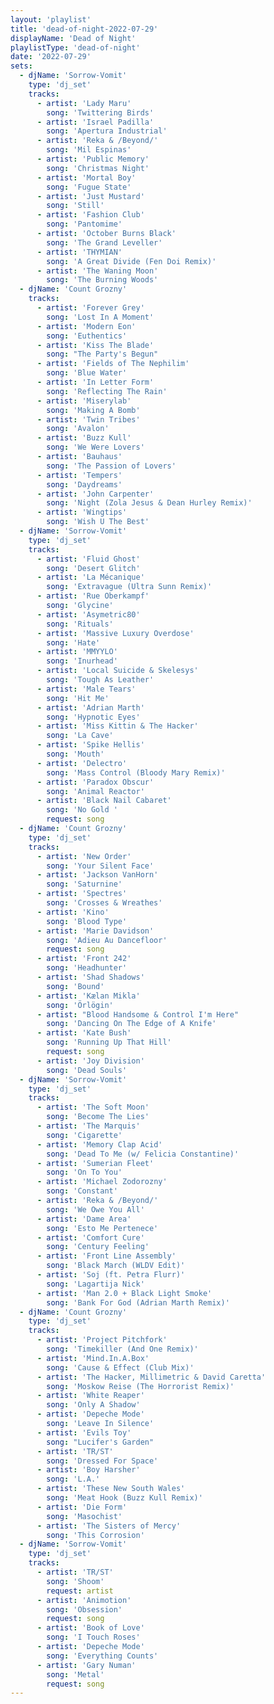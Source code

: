 ```yaml
---
layout: 'playlist'
title: 'dead-of-night-2022-07-29'
displayName: 'Dead of Night'
playlistType: 'dead-of-night'
date: '2022-07-29'
sets:
  - djName: 'Sorrow-Vomit'
    type: 'dj_set'
    tracks:
      - artist: 'Lady Maru'
        song: 'Twittering Birds'
      - artist: 'Israel Padilla'
        song: 'Apertura Industrial'
      - artist: 'Reka & /Beyond/'
        song: 'Mil Espinas'
      - artist: 'Public Memory'
        song: 'Christmas Night'
      - artist: 'Mortal Boy'
        song: 'Fugue State'
      - artist: 'Just Mustard'
        song: 'Still'
      - artist: 'Fashion Club'
        song: 'Pantomime'
      - artist: 'October Burns Black'
        song: 'The Grand Leveller'
      - artist: 'THYMIAN'
        song: 'A Great Divide (Fen Doi Remix)'
      - artist: 'The Waning Moon'
        song: 'The Burning Woods'
  - djName: 'Count Grozny'
    tracks:
      - artist: 'Forever Grey'
        song: 'Lost In A Moment'
      - artist: 'Modern Eon'
        song: 'Euthentics'
      - artist: 'Kiss The Blade'
        song: "The Party's Begun"
      - artist: 'Fields of The Nephilim'
        song: 'Blue Water'
      - artist: 'In Letter Form'
        song: 'Reflecting The Rain'
      - artist: 'Miserylab'
        song: 'Making A Bomb'
      - artist: 'Twin Tribes'
        song: 'Avalon'
      - artist: 'Buzz Kull'
        song: 'We Were Lovers'
      - artist: 'Bauhaus'
        song: 'The Passion of Lovers'
      - artist: 'Tempers'
        song: 'Daydreams'
      - artist: 'John Carpenter'
        song: 'Night (Zola Jesus & Dean Hurley Remix)'
      - artist: 'Wingtips'
        song: 'Wish U The Best'
  - djName: 'Sorrow-Vomit'
    type: 'dj_set'
    tracks:
      - artist: 'Fluid Ghost'
        song: 'Desert Glitch'
      - artist: 'La Mécanique'
        song: 'Extravague (Ultra Sunn Remix)'
      - artist: 'Rue Oberkampf'
        song: 'Glycine'
      - artist: 'Asymetric80'
        song: 'Rituals'
      - artist: 'Massive Luxury Overdose'
        song: 'Hate'
      - artist: 'MMYYLO'
        song: 'Inurhead'
      - artist: 'Local Suicide & Skelesys'
        song: 'Tough As Leather'
      - artist: 'Male Tears'
        song: 'Hit Me'
      - artist: 'Adrian Marth'
        song: 'Hypnotic Eyes'
      - artist: 'Miss Kittin & The Hacker'
        song: 'La Cave'
      - artist: 'Spike Hellis'
        song: 'Mouth'
      - artist: 'Delectro'
        song: 'Mass Control (Bloody Mary Remix)'
      - artist: 'Paradox Obscur'
        song: 'Animal Reactor'
      - artist: 'Black Nail Cabaret'
        song: 'No Gold '
        request: song
  - djName: 'Count Grozny'
    type: 'dj_set'
    tracks:
      - artist: 'New Order'
        song: 'Your Silent Face'
      - artist: 'Jackson VanHorn'
        song: 'Saturnine'
      - artist: 'Spectres'
        song: 'Crosses & Wreathes'
      - artist: 'Kino'
        song: 'Blood Type'
      - artist: 'Marie Davidson'
        song: 'Adieu Au Dancefloor'
        request: song
      - artist: 'Front 242'
        song: 'Headhunter'
      - artist: 'Shad Shadows'
        song: 'Bound'
      - artist: 'Kælan Mikla'
        song: 'Örlögin'
      - artist: "Blood Handsome & Control I'm Here"
        song: 'Dancing On The Edge of A Knife'
      - artist: 'Kate Bush'
        song: 'Running Up That Hill'
        request: song
      - artist: 'Joy Division'
        song: 'Dead Souls'
  - djName: 'Sorrow-Vomit'
    type: 'dj_set'
    tracks:
      - artist: 'The Soft Moon'
        song: 'Become The Lies'
      - artist: 'The Marquis'
        song: 'Cigarette'
      - artist: 'Memory Clap Acid'
        song: 'Dead To Me (w/ Felicia Constantine)'
      - artist: 'Sumerian Fleet'
        song: 'On To You'
      - artist: 'Michael Zodorozny'
        song: 'Constant'
      - artist: 'Reka & /Beyond/'
        song: 'We Owe You All'
      - artist: 'Dame Area'
        song: 'Esto Me Pertenece'
      - artist: 'Comfort Cure'
        song: 'Century Feeling'
      - artist: 'Front Line Assembly'
        song: 'Black March (WLDV Edit)'
      - artist: 'Soj (ft. Petra Flurr)'
        song: 'Lagartija Nick'
      - artist: 'Man 2.0 + Black Light Smoke'
        song: 'Bank For God (Adrian Marth Remix)'
  - djName: 'Count Grozny'
    type: 'dj_set'
    tracks:
      - artist: 'Project Pitchfork'
        song: 'Timekiller (And One Remix)'
      - artist: 'Mind.In.A.Box'
        song: 'Cause & Effect (Club Mix)'
      - artist: 'The Hacker, Millimetric & David Caretta'
        song: 'Moskow Reise (The Horrorist Remix)'
      - artist: 'White Reaper'
        song: 'Only A Shadow'
      - artist: 'Depeche Mode'
        song: 'Leave In Silence'
      - artist: 'Evils Toy'
        song: "Lucifer's Garden"
      - artist: 'TR/ST'
        song: 'Dressed For Space'
      - artist: 'Boy Harsher'
        song: 'L.A.'
      - artist: 'These New South Wales'
        song: 'Meat Hook (Buzz Kull Remix)'
      - artist: 'Die Form'
        song: 'Masochist'
      - artist: 'The Sisters of Mercy'
        song: 'This Corrosion'
  - djName: 'Sorrow-Vomit'
    type: 'dj_set'
    tracks:
      - artist: 'TR/ST'
        song: 'Shoom'
        request: artist
      - artist: 'Animotion'
        song: 'Obsession'
        request: song
      - artist: 'Book of Love'
        song: 'I Touch Roses'
      - artist: 'Depeche Mode'
        song: 'Everything Counts'
      - artist: 'Gary Numan'
        song: 'Metal'
        request: song
---
```

